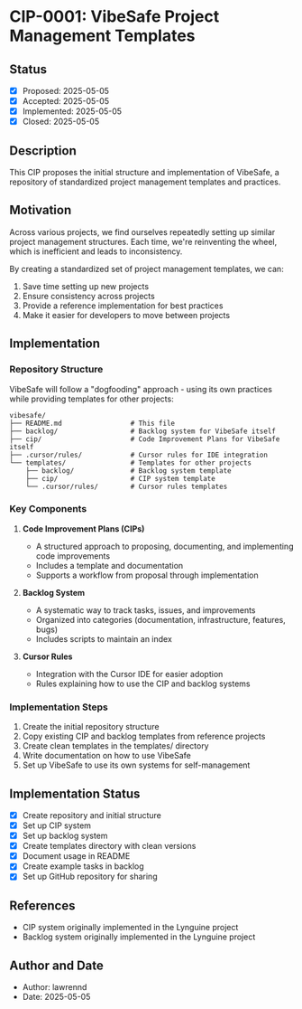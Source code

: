 # CIP-0001: VibeSafe Project Management Templates

## Status

- [x] Proposed: 2025-05-05
- [x] Accepted: 2025-05-05
- [x] Implemented: 2025-05-05
- [x] Closed: 2025-05-05

## Description

This CIP proposes the initial structure and implementation of VibeSafe, a repository of standardized project management templates and practices.

## Motivation

Across various projects, we find ourselves repeatedly setting up similar project management structures. Each time, we're reinventing the wheel, which is inefficient and leads to inconsistency. 

By creating a standardized set of project management templates, we can:
1. Save time setting up new projects
2. Ensure consistency across projects
3. Provide a reference implementation for best practices
4. Make it easier for developers to move between projects

## Implementation

### Repository Structure

VibeSafe will follow a "dogfooding" approach - using its own practices while providing templates for other projects:

```
vibesafe/
├── README.md                 # This file
├── backlog/                  # Backlog system for VibeSafe itself
├── cip/                      # Code Improvement Plans for VibeSafe itself
├── .cursor/rules/            # Cursor rules for IDE integration
└── templates/                # Templates for other projects
    ├── backlog/              # Backlog system template
    ├── cip/                  # CIP system template
    └── .cursor/rules/        # Cursor rules templates
```

### Key Components

1. **Code Improvement Plans (CIPs)**
   - A structured approach to proposing, documenting, and implementing code improvements
   - Includes a template and documentation
   - Supports a workflow from proposal through implementation

2. **Backlog System**
   - A systematic way to track tasks, issues, and improvements
   - Organized into categories (documentation, infrastructure, features, bugs)
   - Includes scripts to maintain an index

3. **Cursor Rules**
   - Integration with the Cursor IDE for easier adoption
   - Rules explaining how to use the CIP and backlog systems

### Implementation Steps

1. Create the initial repository structure
2. Copy existing CIP and backlog templates from reference projects
3. Create clean templates in the templates/ directory
4. Write documentation on how to use VibeSafe
5. Set up VibeSafe to use its own systems for self-management

## Implementation Status

- [x] Create repository and initial structure
- [x] Set up CIP system
- [x] Set up backlog system
- [x] Create templates directory with clean versions
- [x] Document usage in README
- [x] Create example tasks in backlog
- [x] Set up GitHub repository for sharing

## References

- CIP system originally implemented in the Lynguine project
- Backlog system originally implemented in the Lynguine project

## Author and Date

- Author: lawrennd
- Date: 2025-05-05 
